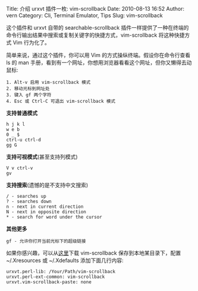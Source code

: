 Title: 介绍 urxvt 插件一枚: vim-scrollback
Date: 2010-08-13 16:52
Author: vern
Category: Cli, Terminal Emulator, Tips
Slug: vim-scrollback

这个插件和 urxvt 自带的 searchable-scrollback
插件一样提供了一种在终端的命令行输出结果中搜索或复制关键字的快捷方式，vim-scrollback
将这种快捷方式 Vim 行为化了。

简单来说，通过这个插件，你可以用 Vim 的方式操纵终端。假设你在命令行查看
ls 的 man
手册，看到有一个网址，你想用浏览器看看这个网址，但你又懒得去动鼠标:

    1. Alt-v 启用 vim-scrollback 模式
    2. 移动光标到网址处
    3. 键入 gf 两个字符
    4. Esc 或 Ctrl-C 可退出 vim-scrollback 模式

**支持普通模式**

    h j k l
    w e b
    0 _ $
    ctrl-u ctrl-d
    gg G

**支持可视模式**(甚至支持列模式)

    V v ctrl-v
    gv

**支持搜索**(遗憾的是不支持中文搜索)

    / - searches up
    ? - searches down
    n - next in current direction
    N - next in opposite direction
    * - search for word under the cursor

**其他更多**

    gf - 允许你打开当前光标下的超级链接

如果你感兴趣，可以从[这里](http://github.com/ervandew/vimfiles/raw/master/urxvt/vim-scrollback)下载
vim-scrollback 保存到本地某目录下，配置 ~/.Xresources 或 ~/.Xdefaults
添加下面几行内容:

    urxvt.perl-lib: /Your/Path/vim-scrollback
    urxvt.perl-ext-common: vim-scrollback
    urxvt.vim-scrollback-paste: none
